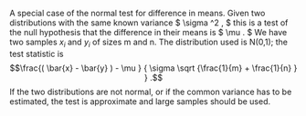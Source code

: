 A special case of the normal test for difference in means. Given two
distributions with the same known variance $ \sigma ^2 , $ this is a
test of the null hypothesis that the difference in their means is
$ \mu . $ We have two samples $x_{i}$ and $y_{i}$ of sizes m and n. The
distribution used is N(0,1); the test statistic is
$$\frac{( \bar{x} - \bar{y} ) - \mu }
{ \sigma \sqrt {\frac{1}{m} + \frac{1}{n} } } .$$ If the two
distributions are not normal, or if the common variance has to be
estimated, the test is approximate and large samples should be used.
